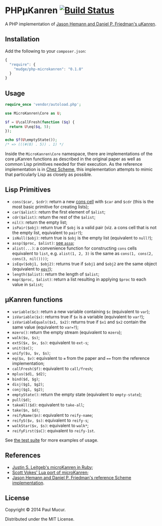 # PHPµKanren [![Build Status](https://travis-ci.org/mudge/php-microkanren.png?branch=master)](https://travis-ci.org/mudge/php-microkanren)

A PHP implementation of [Jason Hemann and Daniel P. Friedman's
µKanren](http://webyrd.net/scheme-2013/papers/HemannMuKanren2013.pdf).

## Installation

Add the following to your `composer.json`:

```javascript
{
  "require": {
    "mudge/php-microkanren": "0.1.0"
  }
}
```

## Usage

```php
require_once 'vendor/autoload.php';

use MicroKanren\Core as U;

$f = U\callFresh(function ($q) {
  return U\eq($q, 5);
});

echo $f(U\emptyState());
/* => (((#(0) . 5)) . 1) */
```

Inside the `MicroKanren\Core` namespace, there are implementations of the core
µKanren functions as described in the original paper as well as common Lisp
primitives needed for their execution. As the reference implementation is in
[Chez Scheme](http://www.scheme.com), this implementation attempts to mimic
that particularly Lisp as closely as possible.

## Lisp Primitives

* `cons($car, $cdr)`: return a new [cons
  cell](http://en.wikipedia.org/wiki/Cons) with `$car` and `$cdr` (this is the
  most basic primitive for creating lists);
* `car($alist)`: return the first element of `$alist`;
* `cdr($alist)`: return the rest of the `$alist`;
* `nil()`: return the empty list;
* `isPair($obj)`: return true if `$obj` is a valid pair (viz. a cons cell that
  is not the empty list, equivalent to `pair?`);
* `isNull($obj)`: return true is `$obj` is the empty list (equivalent to
  `null?`);
* `assp($proc, $alist)`: [see `assp`](http://www.scheme.com/csug7/objects.html#./objects:s15);
* `alist(...)`: a convenience function for constructing `cons` cells
  equivalent to `list`, e.g.
  `alist(1, 2, 3)` is the same as `cons(1, cons(2, cons(3, nil())))`;
* `isEqv($obj1, $obj2)`: returns true if `$obj1` and `$obj2` are the same
  object (equivalent to [`eqv?`](http://www.scheme.com/csug7/objects.html#./objects:s0));
* `length($alist)`: return the length of `$alist`;
* `map($proc, $alist)`: return a list resulting in applying `$proc` to each
  value in `$alist`;

## µKanren functions

* `variable($c)`: return a new variable containing `$c` (equivalent to `var`);
* `isVariable($x)`: returns true if `$x` is a variable (equivalent to `var?`);
* `isVariableEquals($x1, $x2)`: returns true if `$x1` and `$x2` contain the
  same value (equivalent to `var=?`);
* `mzero()`: return the empty stream (equivalent to `mzero`);
* `walk($u, $s)`;
* `extS($x, $v, $s)`: equivalent to `ext-s`;
* `unit($sC)`;
* `unify($u, $v, $s)`;
* `eq($u, $v)`: equivalent to `≡` from the paper and `==` from the reference
  implementation;
* `callFresh($f)`: equivalent to `call/fresh`;
* `mplus($d1, $d2)`;
* `bind($d, $g)`;
* `disj($g1, $g2)`;
* `conj($g1, $g2)`;
* `emptyState()`: return the empty state (equivalent to `empty-state`);
* `pull($d)`;
* `takeAll($d)`: equivalent to `take-all`;
* `take($n, $d)`;
* `reifyName($n)`: equivalent to `reify-name`;
* `reifyS($v, $s)`: equivalent to `reify-s`;
* `walkStar($v, $s)`: equivalent to `walk*`;
* `reifyFirst($sC)`: equivalent to `reify-1st`.

See [the test
suite](https://github.com/mudge/php-microkanren/blob/master/tests/MicroKanren/CoreTest.php)
for more examples of usage.

## References

* [Justin S. Leitgeb's microKanren in Ruby](https://github.com/jsl/ruby_ukanren);
* [Scott Vokes' Lua port of microKanren](https://github.com/silentbicycle/lua-ukanren);
* [Jason Hemann and Daniel P. Friedman's reference Scheme implementation](https://github.com/jasonhemann/microKanren).

## License

Copyright © 2014 Paul Mucur.

Distributed under the MIT License.
